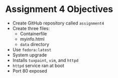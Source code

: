 # Assignment 4 Objectives

- Create GitHub repository called `assignment4`
- Create three files:
  - Containerfile
  - myinfo.html
  - `data` directory
- Use `fedora:latest`
- System upgrade
- Installs `tuxpaint`, `vim`, and `httpd`
- `httpd` service ran at boot
- Port 80 exposed
